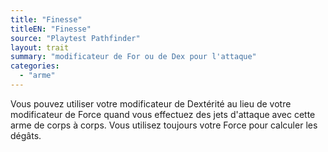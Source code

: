 ```yaml
---
title: "Finesse"
titleEN: "Finesse"
source: "Playtest Pathfinder"
layout: trait
summary: "modificateur de For ou de Dex pour l'attaque"
categories:
  - "arme"
---
```


Vous pouvez utiliser votre modificateur de Dextérité au lieu de votre modificateur de Force quand vous effectuez des jets d'attaque avec cette arme de corps à corps. Vous utilisez toujours votre Force pour calculer les dégâts.
